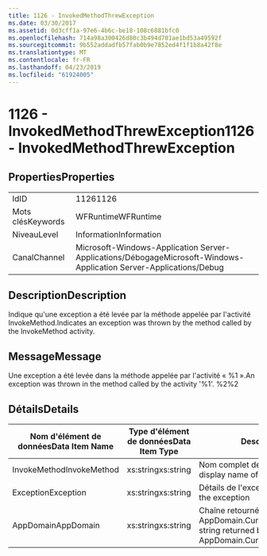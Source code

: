 ```yaml
---
title: 1126 - InvokedMethodThrewException
ms.date: 03/30/2017
ms.assetid: 0d3cff1a-97e6-4b6c-be18-108c6881bfc0
ms.openlocfilehash: 714a98a300426d80c3b494d701ae1bd53a49592f
ms.sourcegitcommit: 9b552addadfb57fab0b9e7852ed4f1f1b8a42f8e
ms.translationtype: MT
ms.contentlocale: fr-FR
ms.lasthandoff: 04/23/2019
ms.locfileid: "61924005"
---
```

# <a name="1126---invokedmethodthrewexception"></a><span data-ttu-id="41c2a-102">1126 - InvokedMethodThrewException</span><span class="sxs-lookup"><span data-stu-id="41c2a-102">1126 - InvokedMethodThrewException</span></span>
## <a name="properties"></a><span data-ttu-id="41c2a-103">Properties</span><span class="sxs-lookup"><span data-stu-id="41c2a-103">Properties</span></span>  
  
|||  
|-|-|  
|<span data-ttu-id="41c2a-104">Id</span><span class="sxs-lookup"><span data-stu-id="41c2a-104">ID</span></span>|<span data-ttu-id="41c2a-105">1126</span><span class="sxs-lookup"><span data-stu-id="41c2a-105">1126</span></span>|  
|<span data-ttu-id="41c2a-106">Mots clés</span><span class="sxs-lookup"><span data-stu-id="41c2a-106">Keywords</span></span>|<span data-ttu-id="41c2a-107">WFRuntime</span><span class="sxs-lookup"><span data-stu-id="41c2a-107">WFRuntime</span></span>|  
|<span data-ttu-id="41c2a-108">Niveau</span><span class="sxs-lookup"><span data-stu-id="41c2a-108">Level</span></span>|<span data-ttu-id="41c2a-109">Information</span><span class="sxs-lookup"><span data-stu-id="41c2a-109">Information</span></span>|  
|<span data-ttu-id="41c2a-110">Canal</span><span class="sxs-lookup"><span data-stu-id="41c2a-110">Channel</span></span>|<span data-ttu-id="41c2a-111">Microsoft-Windows-Application Server-Applications/Débogage</span><span class="sxs-lookup"><span data-stu-id="41c2a-111">Microsoft-Windows-Application Server-Applications/Debug</span></span>|  
  
## <a name="description"></a><span data-ttu-id="41c2a-112">Description</span><span class="sxs-lookup"><span data-stu-id="41c2a-112">Description</span></span>  
 <span data-ttu-id="41c2a-113">Indique qu'une exception a été levée par la méthode appelée par l'activité InvokeMethod.</span><span class="sxs-lookup"><span data-stu-id="41c2a-113">Indicates an exception was thrown by the method called by the InvokeMethod activity.</span></span>  
  
## <a name="message"></a><span data-ttu-id="41c2a-114">Message</span><span class="sxs-lookup"><span data-stu-id="41c2a-114">Message</span></span>  
 <span data-ttu-id="41c2a-115">Une exception a été levée dans la méthode appelée par l'activité « %1 ».</span><span class="sxs-lookup"><span data-stu-id="41c2a-115">An exception was thrown in the method called by the activity '%1'.</span></span> <span data-ttu-id="41c2a-116">%2</span><span class="sxs-lookup"><span data-stu-id="41c2a-116">%2</span></span>  
  
## <a name="details"></a><span data-ttu-id="41c2a-117">Détails</span><span class="sxs-lookup"><span data-stu-id="41c2a-117">Details</span></span>  
  
|<span data-ttu-id="41c2a-118">Nom d'élément de données</span><span class="sxs-lookup"><span data-stu-id="41c2a-118">Data Item Name</span></span>|<span data-ttu-id="41c2a-119">Type d'élément de données</span><span class="sxs-lookup"><span data-stu-id="41c2a-119">Data Item Type</span></span>|<span data-ttu-id="41c2a-120">Description</span><span class="sxs-lookup"><span data-stu-id="41c2a-120">Description</span></span>|  
|--------------------|--------------------|-----------------|  
|<span data-ttu-id="41c2a-121">InvokeMethod</span><span class="sxs-lookup"><span data-stu-id="41c2a-121">InvokeMethod</span></span>|<span data-ttu-id="41c2a-122">xs:string</span><span class="sxs-lookup"><span data-stu-id="41c2a-122">xs:string</span></span>|<span data-ttu-id="41c2a-123">Nom complet de l'activité InvokeMethod.</span><span class="sxs-lookup"><span data-stu-id="41c2a-123">The display name of the InvokeMethod activity.</span></span>|  
|<span data-ttu-id="41c2a-124">Exception</span><span class="sxs-lookup"><span data-stu-id="41c2a-124">Exception</span></span>|<span data-ttu-id="41c2a-125">xs:string</span><span class="sxs-lookup"><span data-stu-id="41c2a-125">xs:string</span></span>|<span data-ttu-id="41c2a-126">Détails de l'exception</span><span class="sxs-lookup"><span data-stu-id="41c2a-126">The exception details for the exception</span></span>|  
|<span data-ttu-id="41c2a-127">AppDomain</span><span class="sxs-lookup"><span data-stu-id="41c2a-127">AppDomain</span></span>|<span data-ttu-id="41c2a-128">xs:string</span><span class="sxs-lookup"><span data-stu-id="41c2a-128">xs:string</span></span>|<span data-ttu-id="41c2a-129">Chaîne retournée par AppDomain.CurrentDomain.FriendlyName.</span><span class="sxs-lookup"><span data-stu-id="41c2a-129">The string returned by AppDomain.CurrentDomain.FriendlyName.</span></span>|
